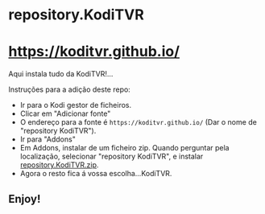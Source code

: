 # repository.KodiTVR
# https://koditvr.github.io/
Aqui instala tudo da KodiTVR!...

Instruções para a adição deste repo:


<p align="left">
  <ul>
    <li>Ir para o Kodi gestor de ficheiros.</li>
    <li>Clicar em "Adicionar fonte"</li>
    <li>O endereço para a fonte é <code>https://koditvr.github.io/</code> (Dar o nome de "repository KodiTVR").</li>
    <li>Ir para "Addons"</li>
    <li>Em Addons, instalar de um ficheiro zip. Quando perguntar pela localização, selecionar "repository KodiTVR", e instalar <a href="KodiTVR-add-on/repository.KodiTVR/blob/master/repository.KodiTVR.zip">repository.KodiTVR.zip</a>.</li>  
    <li>Agora o resto fica á vossa escolha...KodiTVR.</li>
  </ul>
</p>

## Enjoy!
 
